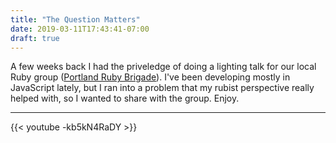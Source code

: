 ```yaml
---
title: "The Question Matters"
date: 2019-03-11T17:43:41-07:00
draft: true
---
```


A few weeks back I had the priveledge of doing a lighting talk for our local Ruby group ([Portland Ruby Brigade](https://pdxruby.org/)). I've been developing mostly in JavaScript lately, but I ran into a problem that my rubist perspective really helped with, so I wanted to share with the group. Enjoy.

---

{{< youtube -kb5kN4RaDY >}}
